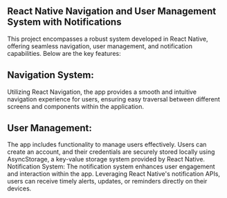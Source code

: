  

<h2>React Native Navigation and User Management System with Notifications  </h2> 
This project encompasses a robust system developed in React Native, offering seamless navigation, user management, and notification capabilities. Below are the key features:

 <h2>Navigation System: </h2>   
Utilizing React Navigation, the app provides a smooth and intuitive navigation experience for users, ensuring easy traversal between different screens and components within the application.

 <h2> User Management: </h2>   
The app includes functionality to manage users effectively. Users can create an account, and their credentials are securely stored locally using AsyncStorage, a key-value storage system provided by React Native.
Notification System:
The notification system enhances user engagement and interaction within the app. Leveraging React Native's notification APIs, users can receive timely alerts, updates, or reminders directly on their devices.

